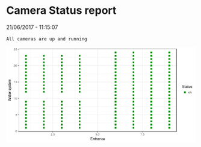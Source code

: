 Camera Status report
================
21/06/2017 - 11:15:07

    All cameras are up and running

![](camreport_files/figure-markdown_github/unnamed-chunk-2-1.png)
